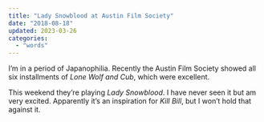 ```yaml
---
title: "Lady Snowblood at Austin Film Society"
date: "2018-08-18"
updated: 2023-03-26
categories:
  - "words"
---
```


I’m in a period of Japanophilia. Recently the Austin Film Society showed all six installments of _Lone Wolf and Cub_, which were excellent.

This weekend they’re playing _Lady Snowblood_. I have never seen it but am very excited. Apparently it’s an inspiration for _Kill Bill_, but I won’t hold that against it.
